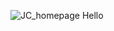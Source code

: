 ![JC_homepage](https://user-images.githubusercontent.com/85646760/169139253-062ba675-17d2-424c-b969-2fd8fa9d4a86.png)
Hello
